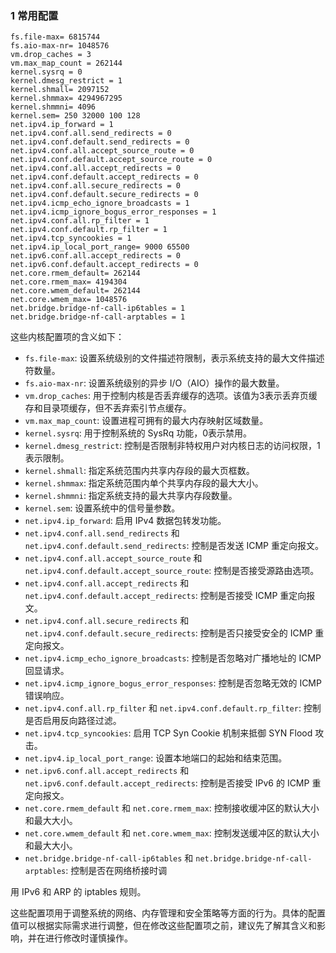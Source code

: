 

### 1 常用配置

```shell
fs.file-max= 6815744
fs.aio-max-nr= 1048576
vm.drop_caches = 3
vm.max_map_count = 262144
kernel.sysrq = 0
kernel.dmesg_restrict = 1
kernel.shmall= 2097152
kernel.shmmax= 4294967295
kernel.shmmni= 4096
kernel.sem= 250 32000 100 128
net.ipv4.ip_forward = 1
net.ipv4.conf.all.send_redirects = 0
net.ipv4.conf.default.send_redirects = 0
net.ipv4.conf.all.accept_source_route = 0
net.ipv4.conf.default.accept_source_route = 0
net.ipv4.conf.all.accept_redirects = 0
net.ipv4.conf.default.accept_redirects = 0
net.ipv4.conf.all.secure_redirects = 0
net.ipv4.conf.default.secure_redirects = 0
net.ipv4.icmp_echo_ignore_broadcasts = 1
net.ipv4.icmp_ignore_bogus_error_responses = 1
net.ipv4.conf.all.rp_filter = 1
net.ipv4.conf.default.rp_filter = 1
net.ipv4.tcp_syncookies = 1
net.ipv4.ip_local_port_range= 9000 65500
net.ipv6.conf.all.accept_redirects = 0
net.ipv6.conf.default.accept_redirects = 0
net.core.rmem_default= 262144
net.core.rmem_max= 4194304
net.core.wmem_default= 262144
net.core.wmem_max= 1048576
net.bridge.bridge-nf-call-ip6tables = 1
net.bridge.bridge-nf-call-arptables = 1
```

这些内核配置项的含义如下：

- `fs.file-max`: 设置系统级别的文件描述符限制，表示系统支持的最大文件描述符数量。
- `fs.aio-max-nr`: 设置系统级别的异步 I/O（AIO）操作的最大数量。
- `vm.drop_caches`: 用于控制内核是否丢弃缓存的选项。该值为3表示丢弃页缓存和目录项缓存，但不丢弃索引节点缓存。
- `vm.max_map_count`: 设置进程可拥有的最大内存映射区域数量。
- `kernel.sysrq`: 用于控制系统的 SysRq 功能，0表示禁用。
- `kernel.dmesg_restrict`: 控制是否限制非特权用户对内核日志的访问权限，1表示限制。
- `kernel.shmall`: 指定系统范围内共享内存段的最大页框数。
- `kernel.shmmax`: 指定系统范围内单个共享内存段的最大大小。
- `kernel.shmmni`: 指定系统支持的最大共享内存段数量。
- `kernel.sem`: 设置系统中的信号量参数。
- `net.ipv4.ip_forward`: 启用 IPv4 数据包转发功能。
- `net.ipv4.conf.all.send_redirects` 和 `net.ipv4.conf.default.send_redirects`: 控制是否发送 ICMP 重定向报文。
- `net.ipv4.conf.all.accept_source_route` 和 `net.ipv4.conf.default.accept_source_route`: 控制是否接受源路由选项。
- `net.ipv4.conf.all.accept_redirects` 和 `net.ipv4.conf.default.accept_redirects`: 控制是否接受 ICMP 重定向报文。
- `net.ipv4.conf.all.secure_redirects` 和 `net.ipv4.conf.default.secure_redirects`: 控制是否只接受安全的 ICMP 重定向报文。
- `net.ipv4.icmp_echo_ignore_broadcasts`: 控制是否忽略对广播地址的 ICMP 回显请求。
- `net.ipv4.icmp_ignore_bogus_error_responses`: 控制是否忽略无效的 ICMP 错误响应。
- `net.ipv4.conf.all.rp_filter` 和 `net.ipv4.conf.default.rp_filter`: 控制是否启用反向路径过滤。
- `net.ipv4.tcp_syncookies`: 启用 TCP Syn Cookie 机制来抵御 SYN Flood 攻击。
- `net.ipv4.ip_local_port_range`: 设置本地端口的起始和结束范围。
- `net.ipv6.conf.all.accept_redirects` 和 `net.ipv6.conf.default.accept_redirects`: 控制是否接受 IPv6 的 ICMP 重定向报文。
- `net.core.rmem_default` 和 `net.core.rmem_max`: 控制接收缓冲区的默认大小和最大大小。
- `net.core.wmem_default` 和 `net.core.wmem_max`: 控制发送缓冲区的默认大小和最大大小。
- `net.bridge.bridge-nf-call-ip6tables` 和 `net.bridge.bridge-nf-call-arptables`: 控制是否在网络桥接时调

用 IPv6 和 ARP 的 iptables 规则。

这些配置项用于调整系统的网络、内存管理和安全策略等方面的行为。具体的配置值可以根据实际需求进行调整，但在修改这些配置项之前，建议先了解其含义和影响，并在进行修改时谨慎操作。

